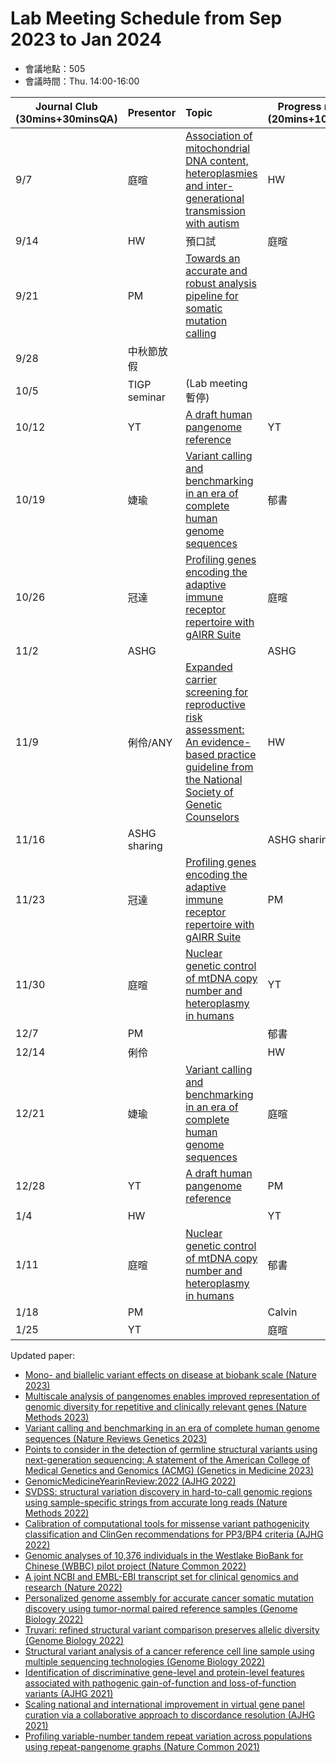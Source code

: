 # Lab Meeting Schedule from Sep 2023 to Jan 2024

- 會議地點：505
- 會議時間：Thu. 14:00-16:00



| Journal  Club     (30mins+30minsQA) | Presentor    | Topic                                                        | Progress report     (20mins+10minQA) | Presentor |
| ----------------------------------- | ------------ | :----------------------------------------------------------- | ------------------------------------ | --------- |
| 9/7                                 | 庭暄         | [Association of mitochondrial DNA content, heteroplasmies and  inter-generational transmission with  autism](https://www.nature.com/articles/s41467-022-30805-7#Sec20) | HW                                   | Calvin    |
| 9/14                                | HW           | 預口試                                                       | 庭暄                                 | ANY       |
| 9/21                                | PM           |[Towards an accurate and robust analysis pipeline for somatic mutation calling](https://pubmed.ncbi.nlm.nih.gov/36457740/) |                                     |           |
| 9/28                                | 中秋節放假    |                                                              |                                      |           |
| 10/5                                | TIGP seminar  |           (Lab meeting 暫停)                                |                                      |           |
| 10/12                               | YT           | [A draft human pangenome reference](https://pubmed.ncbi.nlm.nih.gov/37165242/) | YT                                   | 冠達      |
| 10/19                               | 婕瑜          |  [Variant calling and benchmarking in an era of complete human genome sequences](https://www.nature.com/articles/s41576-023-00590-0) | 郁書                                 | 婕瑜      |
| 10/26                               | 冠達         | [Profiling genes encoding the adaptive immune receptor repertoire with gAIRR Suite](https://www.frontiersin.org/articles/10.3389/fimmu.2022.922513) | 庭暄                                 | PM |
| 11/2                                | ASHG         |                                                              | ASHG                                 | ASHG      |
| 11/9                                | 俐伶/ANY     | [Expanded carrier screening for reproductive risk assessment: An evidence-based practice guideline from the National Society of Genetic Counselors](https://onlinelibrary.wiley.com/doi/10.1002/jgc4.1676) | HW                                   | Calvin   |
| 11/16                               | ASHG sharing  |                                                              | ASHG sharing                                   |            |
| 11/23                               | 冠達           | [Profiling genes encoding the adaptive immune receptor repertoire with gAIRR Suite](https://www.frontiersin.org/articles/10.3389/fimmu.2022.922513) | PM                                   |      俐伶     |
| 11/30                               | 庭暄         | [Nuclear genetic control of mtDNA copy number and heteroplasmy in humans](https://www.nature.com/articles/s41586-023-06426-5#Fig1) | YT                                   | 冠達      |
| 12/7                                | PM           |                                                              | 郁書                                 | 婕瑜      |
| 12/14                               | 俐伶         |                                                              | HW                                   | Calvin    |
| 12/21                               | 婕瑜         | [Variant calling and benchmarking in an era of complete human genome sequences](https://www.nature.com/articles/s41576-023-00590-0) | 庭暄                                 | ANY       |
| 12/28                               | YT         | [A draft human pangenome reference](https://pubmed.ncbi.nlm.nih.gov/37165242/) | PM                                   |  HW       |
| 1/4                                 | HW           |                                                              | YT                                   | 冠達      |
| 1/11                                | 庭暄         | [Nuclear genetic control of mtDNA copy number and heteroplasmy in humans](https://www.nature.com/articles/s41586-023-06426-5#Fig1) | 郁書                                 | 婕瑜      |
| 1/18                                | PM           |                                                              |  Calvin                                  |     |
| 1/25                                | YT           |                                                              | 庭暄                                 | 俐伶       |

Updated paper:  <be> 
- [Mono- and biallelic variant effects on disease at biobank scale (Nature 2023)](https://www.nature.com/articles/s41586-022-05420-7) <br>
- [Multiscale analysis of pangenomes enables improved representation of genomic diversity for repetitive and clinically relevant genes (Nature Methods 2023)](https://www.nature.com/articles/s41592-023-01914-y) <br>
- [Variant calling and benchmarking in an era of complete human genome sequences (Nature Reviews Genetics 2023)](https://doi.org/10.1038/s41576-023-00590-0)<br>
- [Points to consider in the detection of germline structural variants using next-generation sequencing: A statement of the American College of Medical Genetics and Genomics (ACMG) (Genetics in Medicine 2023)](https://doi.org/10.1016/j.gim.2022.09.017) <br>
- [GenomicMedicineYearinReview:2022 (AJHG 2022)](https://www.cell.com/action/showPdf?pii=S0002-9297%2822%2900494-3) <br>
- [SVDSS: structural variation discovery in hard-to-call genomic regions using sample-specific strings from accurate long reads (Nature Methods 2022)](https://www.nature.com/articles/s41592-022-01674-1) <br>
- [Calibration of computational tools for missense variant pathogenicity classification and ClinGen recommendations for PP3/BP4 criteria (AJHG 2022)](https://doi.org/10.1016/j.ajhg.2022.10.013) <br> 
- [Genomic analyses of 10,376 individuals in the Westlake BioBank for Chinese (WBBC) pilot project (Nature Common 2022)](https://www.nature.com/articles/s41467-022-30526-x) <br>
- [A joint NCBI and EMBL-EBI transcript set for clinical genomics and research (Nature 2022)](https://doi.org/10.1038/s41586-022-04558-8) <br>
- [Personalized genome assembly for accurate cancer somatic mutation discovery using tumor-normal paired reference samples (Genome Biology 2022)](https://genomebiology.biomedcentral.com/articles/10.1186/s13059-022-02803-x)<br>
- [Truvari: refined structural variant comparison preserves allelic diversity (Genome Biology 2022)](https://genomebiology.biomedcentral.com/articles/10.1186/s13059-022-02840-6) <br> 
- [Structural variant analysis of a cancer reference cell line sample using multiple sequencing technologies (Genome Biology 2022)](https://genomebiology.biomedcentral.com/articles/10.1186/s13059-022-02816-6)<br>
- [Identification of discriminative gene-level and protein-level features associated with pathogenic gain-of-function and loss-of-function variants (AJHG 2021)](https://doi.org/10.1016/j.ajhg.2021.10.007)<br>
- [Scaling national and international improvement in virtual gene panel curation via a collaborative approach to discordance resolution (AJHG 2021)](https://doi.org/10.1016/j.ajhg.2021.06.020) <br> 
- [Profiling variable-number tandem repeat variation across populations using repeat-pangenome graphs (Nature Common 2021)](https://doi.org/10.1038/s41467-021-24378-0) <br>







